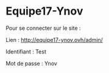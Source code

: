 # Equipe17-Ynov

Pour se connecter sur le site :

Lien  : http://equipe17-ynov.ovh/admin/

Identifiant : Test

Mot de passe : Ynov
